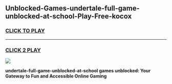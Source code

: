 
## Unblocked-Games-undertale-full-game-unblocked-at-school-Play-Free-kocox
<h3>
<a href="https://premium76.site?title=undertale-full-game-unblocked-at-school&ref=18A">CLICK TO PLAY</a></h3>
<hr>

<h3>
<a href="https://premium76.site?title=undertale-full-game-unblocked-at-school&ref=18A">CLICK 2 PLAY</a>
  
</h3>

<a href="https://premium76.site?title=undertale-full-game-unblocked-at-school&ref=18A"><img src="https://clearcache.store/games.png"></a>


**undertale-full-game-unblocked-at-school games unblocked: Your Gateway to Fun and Accessible Online Gaming**
